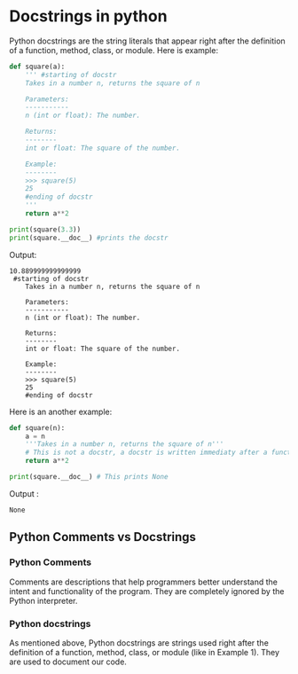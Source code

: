 # Docstrings in python
Python docstrings are the string literals that appear right after the definition of a function, method, class, or module. 
Here is example:
```py
def square(a):
    ''' #starting of docstr
    Takes in a number n, returns the square of n

    Parameters:
    -----------
    n (int or float): The number.

    Returns:
    --------
    int or float: The square of the number.

    Example:
    --------
    >>> square(5)
    25
    #ending of docstr
    '''
    return a**2

print(square(3.3))
print(square.__doc__) #prints the docstr
```
Output:
```
10.889999999999999
 #starting of docstr
    Takes in a number n, returns the square of n

    Parameters:
    -----------
    n (int or float): The number.

    Returns:
    --------
    int or float: The square of the number.

    Example:
    --------
    >>> square(5)
    25
    #ending of docstr

```
Here is an another example:
```py
def square(n):
    a = n
    '''Takes in a number n, returns the square of n'''
    # This is not a docstr, a docstr is written immediaty after a function, module or class
    return a**2

print(square.__doc__) # This prints None
```
Output :
```
None
```
## Python Comments vs Docstrings

### Python Comments
Comments are descriptions that help programmers better understand the intent and functionality of the program. They are completely ignored by the Python interpreter.

### Python docstrings
As mentioned above, Python docstrings are strings used right after the definition of a function, method, class, or module (like in Example 1). They are used to document our code.